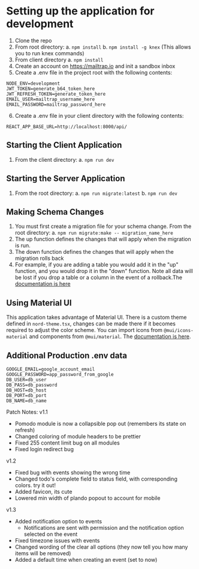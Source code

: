 # Setting up the application for development

1. Clone the repo
2. From root directory:
  a. `npm install`
  b. `npm install -g knex` (This allows you to run knex commands)
3. From client directory
  a. `npm install`
4. Create an account on <https://mailtrap.io> and init a sandbox inbox
5. Create a .env file in the project root with the following contents:

```
NODE_ENV=development
JWT_TOKEN=generate_b64_token_here
JWT_REFRESH_TOKEN=generate_token_here
EMAIL_USER=mailtrap_username_here
EMAIL_PASSWORD=mailtrap_password_here
```

6. Create a .env file in your client directory with the following contents:

```
REACT_APP_BASE_URL=http://localhost:8000/api/
```

## Starting the Client Application

1. From the client directory:
  a. `npm run dev`

## Starting the Server Application

1. From the root directory:
  a. `npm run migrate:latest`
  b. `npm run dev`

## Making Schema Changes

1. You must first create a migration file for your schema change. From the root directory:
  a. `npm run migrate:make -- migration_name_here`
2. The up function defines the changes that will apply when the migration is run.
3. The down function defines the changes that will apply when the migration rolls back
4. For example, if you are adding a table you would add it in the "up" function, and you would drop it in the "down" function. Note all data will be lost if you drop a table or a column in the event of a rollback.The [documentation is here](https://knexjs.org/guide/)

## Using Material UI

This application takes advantage of Material UI. There is a custom theme defined in `nord-theme.tsx`, changes can be made there if it becomes required to adjust the color scheme. You can import icons from `@mui/icons-material` and components from `@mui/material`. The [documentation is here](https://mui.com/material-ui/react-autocomplete/).

## Additional Production .env data

```
GOOGLE_EMAIL=google_account_email
GOOGLE_PASSWORD=app_password_from_google
DB_USER=db_user
DB_PASS=db_password
DB_HOST=db_host
DB_PORT=db_port
DB_NAME=db_name
```

Patch Notes:
v1.1

* Pomodo module is now a collapsible pop out (remembers its state on refresh)
* Changed coloring of module headers to be prettier
* Fixed 255 content limit bug on all modules
* Fixed login redirect bug

v1.2

* Fixed bug with events showing the wrong time
* Changed todo's complete field to status field, with corresponding colors. try it out!
* Added favicon, its cute
* Lowered min width of plando popout to account for mobile

v1.3

* Added notification option to events
  * Notifications are sent with permission and the notification option selected on the event
* Fixed timezone issues with events
* Changed wording of the clear all options (they now tell you how many items will be removed)
* Added a default time when creating an event (set to now)
